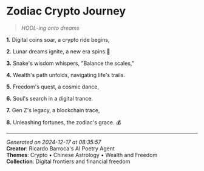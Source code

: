# Zodiac Crypto Journey

> *HODL-ing onto dreams*

**1.** Digital coins soar, a crypto ride begins,


**2.** Lunar dreams ignite, a new era spins.🚀


**3.** Snake's wisdom whispers, "Balance the scales,"


**4.** Wealth's path unfolds, navigating life's trails.


**5.** Freedom's quest, a cosmic dance,


**6.** Soul's search in a digital trance.


**7.** Gen Z's legacy, a blockchain trace,


**8.** Unleashing fortunes, the zodiac's grace. 💰



---

*Generated on 2024-12-17 at 08:35:57*  
**Creator**: Ricardo Barroca's AI Poetry Agent  
**Themes**: Crypto • Chinese Astrology • Wealth and Freedom  
**Collection**: Digital frontiers and financial freedom